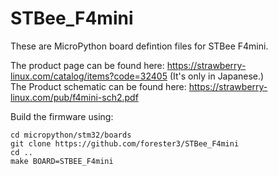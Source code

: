 # STBee_F4mini
These are MicroPython board defintion files for STBee F4mini.

The product page can be found here: https://strawberry-linux.com/catalog/items?code=32405 (It's only in Japanese.)  
The Product schematic can be found here: https://strawberry-linux.com/pub/f4mini-sch2.pdf

Build the firmware using:
~~~
cd micropython/stm32/boards
git clone https://github.com/forester3/STBee_F4mini
cd ..
make BOARD=STBEE_F4mini
~~~
